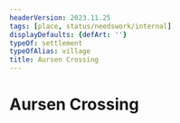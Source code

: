 ```yaml
---
headerVersion: 2023.11.25
tags: [place, status/needswork/internal]
displayDefaults: {defArt: ''}
typeOf: settlement
typeOfAlias: village
title: Aursen Crossing
---
```


# Aursen Crossing
</div>



